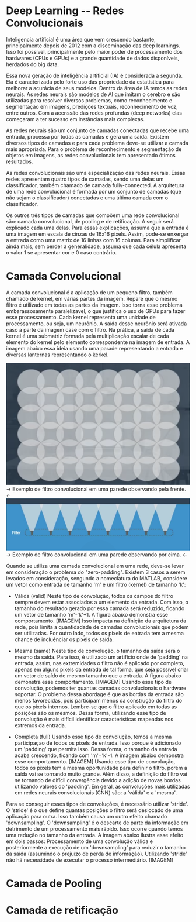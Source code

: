 # Deep Learning -- Redes Convolucionais

Inteligencia artificial é uma área que vem crescendo bastante, principalmente depois de 2012 com a disceminação das deep learnings. Isso foi possível, principalmente pelo maior poder de processamento dos hardwares (CPUs e GPUs) e a grande quantidade de dados disponíveis, herdados do big data. 

Essa nova geração de inteligência artificial (IA) é considerada a segunda. Ela é caracterizada pelo forte uso das propriedade da estatística para melhorar a acurácia de seus modelos. Dentro da área de IA temos as redes neurais. As redes neurais são modelos de AI que imitam o cerebro e são utilizadas para resolver diversos problemas, como reconhecimento e segmentação em imagens, predições textuais, reconhecimento de voz, entre outros. Com a acenssão das redes profundas (deep networks) elas começaram a ter sucesso em instâncias mais complexas.

As redes neurais são um conjunto de camadas conectadas que recebe uma entrada, processa por todas as camadas e gera uma saída. Existem diversos tipos de camadas e para cada problema deve-se utilizar a camada mais apropriada. Para o problema de reconhecimento e segmentação de objetos em imagens, as redes convolucionais tem apresentado ótimos resultados.

As redes convolucionais são uma especialização das redes neurais. Essas redes apresentam quatro tipos de camadas, sendo uma delas um classificador, também chamado de camada fully-connected. A arquitetura de uma rede convolucional é formada por um conjunto de camadas (que não sejam o classificador) conectadas e uma última camada com o classificador.

Os outros três tipos de camadas que compõem uma rede convolucional são: camada convolucional, de pooling e de retificação. A seguir será explicado cada uma delas. Para essas explicações, assuma que a entrada é uma imagem em escala de cinzas de 16x16 pixels. Assim, pode-se enxergar a entrada como uma matrix de 16 linhas com 16 colunas. Para simplificar ainda mais, sem perder a generalidade, assuma que cada célula apresenta o valor 1 se apresentar cor e 0 caso contrário.

# Camada Convolucional

A camada convolucional é a aplicação de um pequeno filtro, também chamado de kernel, em várias partes da imagem. Repare que o mesmo filtro é utilizado em todas as partes da imagem. Isso torna esse problema embarassosamente paralelizavel, o que justifica o uso de GPUs para fazer esse processamento. Cada kernel representa uma unidade de processamento, ou seja, um neurônio. A saída desse neurônio será ativada caso a parte da imagem case com o filtro. Na prática, a saída de cada kernel é uma submatriz formada pela multiplicação escalar de cada elemento do kernel pelo elemento correspondente na imagem de entrada.
A imagem abaixo essa ideia usando uma parade representando a entrada e diversas lanternas representando o kerkel.

![Exemplo de filtro convolucional em uma parede observando pela frente.](figs/conv_wall_front.png)
-> Exemplo de filtro convolucional em uma parede observando pela frente. <-
![Exemplo de filtro convolucional em uma parede observando por cima.](figs/conv_wall_top.png)
-> Exemplo de filtro convolucional em uma parede observando por cima. <-

Quando se utiliza uma camada convolucional em uma rede, deve-se levar em consideração o problema do "zero-padding". Existem 3 casos a serem levados em consideração, sengundo a nomeclatura do MATLAB, considere um vetor como entrada de tamanho 'm' e um filtro (kernel) de tamanho 'k':
 - Válida (valid)
Neste tipo de convolução, todos os campos do filtro sempre devem estar associados a um elemento da entrada. Com isso, o tamanho do resultado gerado por essa camada será reduzido, ficando um vetor de tamanho 'm'-'k'+1. A figura abaixo demonstra esse comportamento.
[IMAGEM]
Isso impacta na definição da arquitetura da rede, pois limita a quantidadade de camadas convolucionais que podem ser utilizadas. Por outro lado, todos os pixels de entrada tem a mesma chance de incluênciar os pixels de saída.

 - Mesma (same)
Neste tipo de convolução, o tamanho da saída será o mesmo da saída. Para isso, é utilizado um artifício onde de 'padding' na entrada, assim, nas extremidades o filtro não é aplicado por completo, apenas em alguns pixels da entrada de tal forma, que seja possível criar um vetor de saído de mesmo tamanho que a entrada. A figura abaixo demonstra esse comportamento.
[IMAGEM]
Usando esse tipo de convolução, podemos ter quantas camadas convolucionais o hardware soportar. O problema dessa abordage é que as bordas da entrada são menos favorecidas, pois participam menos da construção do filtro do que os pixels internos. Lembre-se que o filtro aplicado em todas as posições são os mesmos. Dessa forma, utilizando esse tipo de convolução é mais difícil identificar características mapeadas nos extremos da entrada.

 - Completa (full)
Usando esse tipo de convolução, temos a mesma participaçao de todos os pixels de entrada. Isso porque é adicionado um 'padding' que permita isso. Dessa forma, o tamanho da entrada acaba crescendo, ficando com 'm'+'k'-1. A imagem abaixo demonstra esse comportamento.
[IMAGEM]
Usando esse tipo de convolução, todos os pixels tem a mesma oportunidade para definir o filtro, porém a saída vai se tornando muito grande. Além disso, a definição do filtro vai se tornando de difícil convergência devido a adição de novas bordas utilizando valores do 'padding'. Em geral, as convoluções mais utilizadas em redes neurais convolucionais (CNN) são: a 'válida' e a 'mesma'.

Para se conseguir esses tipos de convoluções, é necessário utilizar 'stride'. O 'stride' é o que define quantas posições o filtro será deslocado de uma aplicação para outra. Isso também causa um outro efeito chamado 'downsampling'.
O 'downsampling' é o descarte de parte da informação em detrimento de um processamento mais rápido. Isso ocorre quando temos uma redução no tamanho da entrada. A imagem abaixo ilustra esse efeito em dois passos: Processamento de uma convolução válida e posteriormente a execução de um 'downsampling' para reduzir o tamanho da saída (assumindo o prejuízo de perda de informação). Utilizando 'stride' não há necessidade de executar o processo intermediário. 
[IMAGEM]

# Camada de Pooling

# Camada de retificação
